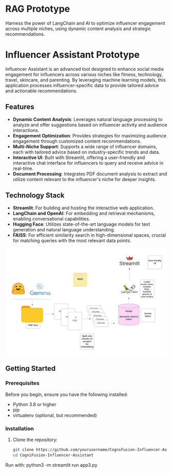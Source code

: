 # RAG Prototype
Harness the power of LangChain and AI to optimize influencer engagement across multiple niches, using dynamic content analysis and strategic recommendations.


# Influencer Assistant Prototype

Influencer Assistant is an advanced tool designed to enhance social media engagement for influencers across various niches like fitness, technology, travel, skincare, and parenting. By leveraging machine learning models, this application processes influencer-specific data to provide tailored advice and actionable recommendations.

## Features

- **Dynamic Content Analysis**: Leverages natural language processing to analyze and offer suggestions based on influencer activity and audience interactions.
- **Engagement Optimization**: Provides strategies for maximizing audience engagement through customized content recommendations.
- **Multi-Niche Support**: Supports a wide range of influencer domains, each with tailored advice based on industry-specific trends and data.
- **Interactive UI**: Built with Streamlit, offering a user-friendly and interactive chat interface for influencers to query and receive advice in real-time.
- **Document Processing**: Integrates PDF document analysis to extract and utilize content relevant to the influencer's niche for deeper insights.


 
## Technology Stack

- **Streamlit**: For building and hosting the interactive web application.
- **LangChain and OpenAI**: For embedding and retrieval mechanisms, enabling conversational capabilities.
- **Hugging Face**: Utilizes state-of-the-art language models for text generation and natural language understanding.
- **FAISS**: For efficient similarity search in high-dimensional spaces, crucial for matching queries with the most relevant data points.

![Technology Stack Diagram](images/image.png)


## Getting Started

### Prerequisites

Before you begin, ensure you have the following installed:
- Python 3.8 or higher
- pip
- virtualenv (optional, but recommended)

### Installation

1. Clone the repository:
   ```bash
   git clone https://github.com/yourusername/CogniFusion-Influencer-Assistant.git
   cd CogniFusion-Influencer-Assistant


Run with: python3 -m streamlit run app3.py 
